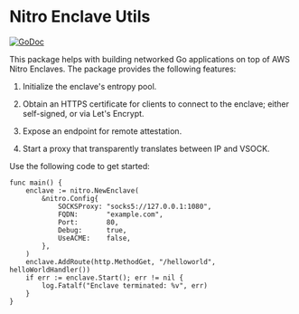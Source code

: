 # Nitro Enclave Utils

[![GoDoc](https://pkg.go.dev/badge/github.com/brave-experiments/nitro-enclave-utils?utm_source=godoc)](https://pkg.go.dev/github.com/brave-experiments/nitro-enclave-utils)

This package helps with building networked Go applications on top of AWS Nitro
Enclaves.  The package provides the following features:

1. Initialize the enclave's entropy pool.

2. Obtain an HTTPS certificate for clients to connect to the enclave; either
   self-signed, or via Let's Encrypt.

3. Expose an endpoint for remote attestation.

4. Start a proxy that transparently translates between IP and VSOCK.

Use the following code to get started:

    func main() {
    	enclave := nitro.NewEnclave(
    		&nitro.Config{
    			SOCKSProxy: "socks5://127.0.0.1:1080",
    			FQDN:       "example.com",
    			Port:       80,
    			Debug:      true,
    			UseACME:    false,
    		},
    	)
    	enclave.AddRoute(http.MethodGet, "/helloworld", helloWorldHandler())
    	if err := enclave.Start(); err != nil {
    		log.Fatalf("Enclave terminated: %v", err)
    	}
    }
